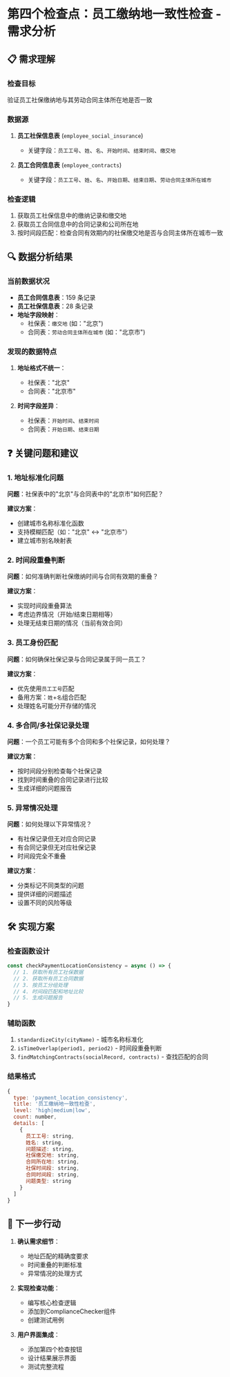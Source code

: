 # 第四个检查点：员工缴纳地一致性检查 - 需求分析

## 📋 需求理解

### 检查目标
验证员工社保缴纳地与其劳动合同主体所在地是否一致

### 数据源
1. **员工社保信息表** (`employee_social_insurance`)
   - 关键字段：`员工工号`、`姓`、`名`、`开始时间`、`结束时间`、`缴交地`
   
2. **员工合同信息表** (`employee_contracts`)
   - 关键字段：`员工工号`、`姓`、`名`、`开始日期`、`结束日期`、`劳动合同主体所在城市`

### 检查逻辑
1. 获取员工社保信息中的缴纳记录和缴交地
2. 获取员工合同信息中的合同记录和公司所在地
3. 按时间段匹配：检查合同有效期内的社保缴交地是否与合同主体所在城市一致

## 🔍 数据分析结果

### 当前数据状况
- **员工合同信息表**：159 条记录
- **员工社保信息表**：28 条记录
- **地址字段映射**：
  - 社保表：`缴交地` (如："北京")
  - 合同表：`劳动合同主体所在城市` (如："北京市")

### 发现的数据特点
1. **地址格式不统一**：
   - 社保表："北京"
   - 合同表："北京市"
   
2. **时间字段差异**：
   - 社保表：`开始时间`、`结束时间`
   - 合同表：`开始日期`、`结束日期`

## ❓ 关键问题和建议

### 1. 地址标准化问题
**问题**：社保表中的"北京"与合同表中的"北京市"如何匹配？

**建议方案**：
- 创建城市名称标准化函数
- 支持模糊匹配（如："北京" ↔ "北京市"）
- 建立城市别名映射表

### 2. 时间段重叠判断
**问题**：如何准确判断社保缴纳时间与合同有效期的重叠？

**建议方案**：
- 实现时间段重叠算法
- 考虑边界情况（开始/结束日期相等）
- 处理无结束日期的情况（当前有效合同）

### 3. 员工身份匹配
**问题**：如何确保社保记录与合同记录属于同一员工？

**建议方案**：
- 优先使用`员工工号`匹配
- 备用方案：`姓`+`名`组合匹配
- 处理姓名可能分开存储的情况

### 4. 多合同/多社保记录处理
**问题**：一个员工可能有多个合同和多个社保记录，如何处理？

**建议方案**：
- 按时间段分别检查每个社保记录
- 找到时间重叠的合同记录进行比较
- 生成详细的问题报告

### 5. 异常情况处理
**问题**：如何处理以下异常情况？
- 有社保记录但无对应合同记录
- 有合同记录但无对应社保记录
- 时间段完全不重叠

**建议方案**：
- 分类标记不同类型的问题
- 提供详细的问题描述
- 设置不同的风险等级

## 🛠️ 实现方案

### 检查函数设计
```javascript
const checkPaymentLocationConsistency = async () => {
  // 1. 获取所有员工社保数据
  // 2. 获取所有员工合同数据
  // 3. 按员工分组处理
  // 4. 时间段匹配和地址比较
  // 5. 生成问题报告
}
```

### 辅助函数
1. `standardizeCity(cityName)` - 城市名称标准化
2. `isTimeOverlap(period1, period2)` - 时间段重叠判断
3. `findMatchingContracts(socialRecord, contracts)` - 查找匹配的合同

### 结果格式
```javascript
{
  type: 'payment_location_consistency',
  title: '员工缴纳地一致性检查',
  level: 'high|medium|low',
  count: number,
  details: [
    {
      员工工号: string,
      姓名: string,
      问题描述: string,
      社保缴交地: string,
      合同所在地: string,
      社保时间段: string,
      合同时间段: string,
      问题类型: string
    }
  ]
}
```

## 🎯 下一步行动

1. **确认需求细节**：
   - 地址匹配的精确度要求
   - 时间重叠的判断标准
   - 异常情况的处理方式

2. **实现检查功能**：
   - 编写核心检查逻辑
   - 添加到ComplianceChecker组件
   - 创建测试用例

3. **用户界面集成**：
   - 添加第四个检查按钮
   - 设计结果展示界面
   - 测试完整流程